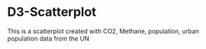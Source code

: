 # D3-Scatterplot
This is a scatterplot created with CO2, Methane, population, urban population data from the UN
